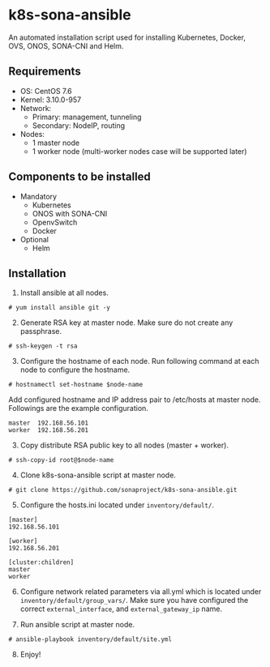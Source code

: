 # k8s-sona-ansible
An automated installation script used for installing Kubernetes, Docker, OVS, ONOS, SONA-CNI and Helm.

## Requirements
- OS: CentOS 7.6
- Kernel: 3.10.0-957
- Network:
  - Primary: management, tunneling
  - Secondary: NodeIP, routing
- Nodes: 
  - 1 master node
  - 1 worker node (multi-worker nodes case will be supported later)

## Components to be installed
- Mandatory
  - Kubernetes
  - ONOS with SONA-CNI
  - OpenvSwitch
  - Docker
- Optional
  - Helm

## Installation
1. Install ansible at all nodes.
```
# yum install ansible git -y
```

2. Generate RSA key at master node. Make sure do not create any passphrase.
```
# ssh-keygen -t rsa
```

3. Configure the hostname of each node. Run following command at each node to configure the hostname.
```
# hostnamectl set-hostname $node-name
```
Add configured hostname and IP address pair to /etc/hosts at master node.
Followings are the example configuration.
```
master  192.168.56.101
worker  192.168.56.201
```

3. Copy distribute RSA public key to all nodes (master + worker).
```
# ssh-copy-id root@$node-name
```

4. Clone k8s-sona-ansible script at master node.
```
# git clone https://github.com/sonaproject/k8s-sona-ansible.git
```

5. Configure the hosts.ini located under ```inventory/default/```.
```
[master]
192.168.56.101

[worker]
192.168.56.201

[cluster:children]
master
worker
```

6. Configure network related parameters via all.yml which is located under ```inventory/default/group_vars/```.
Make sure you have configured the correct ```external_interface```, and ```external_gateway_ip``` name.

7. Run ansible script at master node.
```
# ansible-playbook inventory/default/site.yml
```

8. Enjoy!
